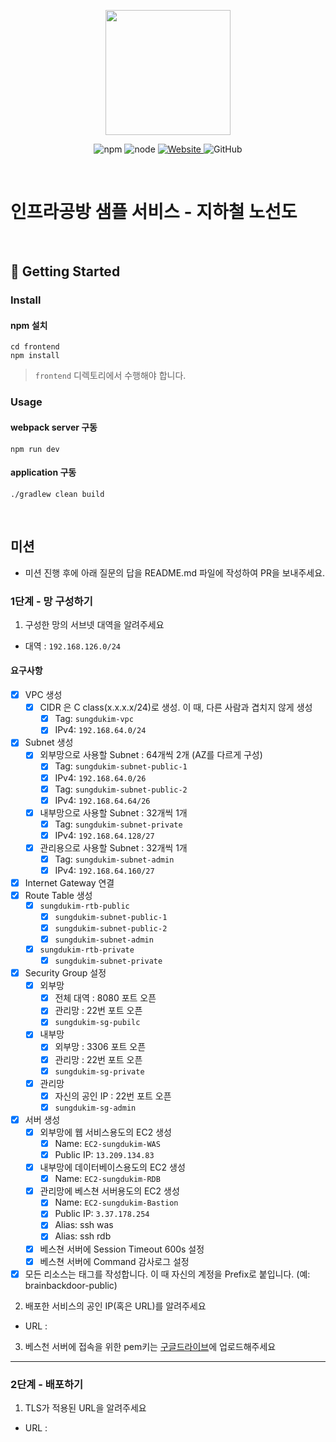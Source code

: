 <p align="center">
    <img width="200px;" src="https://raw.githubusercontent.com/woowacourse/atdd-subway-admin-frontend/master/images/main_logo.png"/>
</p>
<p align="center">
  <img alt="npm" src="https://img.shields.io/badge/npm-%3E%3D%205.5.0-blue">
  <img alt="node" src="https://img.shields.io/badge/node-%3E%3D%209.3.0-blue">
  <a href="https://edu.nextstep.camp/c/R89PYi5H" alt="nextstep atdd">
    <img alt="Website" src="https://img.shields.io/website?url=https%3A%2F%2Fedu.nextstep.camp%2Fc%2FR89PYi5H">
  </a>
  <img alt="GitHub" src="https://img.shields.io/github/license/next-step/atdd-subway-service">
</p>

<br>

# 인프라공방 샘플 서비스 - 지하철 노선도

<br>

## 🚀 Getting Started

### Install
#### npm 설치
```
cd frontend
npm install
```
> `frontend` 디렉토리에서 수행해야 합니다.

### Usage
#### webpack server 구동
```
npm run dev
```
#### application 구동
```
./gradlew clean build
```
<br>

## 미션

* 미션 진행 후에 아래 질문의 답을 README.md 파일에 작성하여 PR을 보내주세요.

### 1단계 - 망 구성하기

1. 구성한 망의 서브넷 대역을 알려주세요
- 대역 : `192.168.126.0/24`

#### 요구사항
- [x] VPC 생성
    - [x] CIDR 은 C class(x.x.x.x/24)로 생성. 이 때, 다른 사람과 겹치지 않게 생성
        - [x] Tag: `sungdukim-vpc`
        - [x] IPv4: `192.168.64.0/24`
- [x] Subnet 생성
    - [x] 외부망으로 사용할 Subnet : 64개씩 2개 (AZ를 다르게 구성)
        - [x] Tag: `sungdukim-subnet-public-1`
        - [x] IPv4: `192.168.64.0/26`
        - [x] Tag: `sungdukim-subnet-public-2`
        - [x] IPv4: `192.168.64.64/26`
    - [x] 내부망으로 사용할 Subnet : 32개씩 1개
        - [x] Tag: `sungdukim-subnet-private`
        - [x] IPv4: `192.168.64.128/27`
    - [x] 관리용으로 사용할 Subnet : 32개씩 1개
        - [x] Tag: `sungdukim-subnet-admin`
        - [x] IPv4: `192.168.64.160/27`
- [x] Internet Gateway 연결
- [x] Route Table 생성
    - [x] `sungdukim-rtb-public`
        - [x] `sungdukim-subnet-public-1`
        - [x] `sungdukim-subnet-public-2`
        - [x] `sungdukim-subnet-admin`
    - [x] `sungdukim-rtb-private`
        - [x] `sungdukim-subnet-private`
- [x] Security Group 설정
    - [x] 외부망
        - [x] 전체 대역 : 8080 포트 오픈
        - [x] 관리망 : 22번 포트 오픈
        - [x] `sungdukim-sg-pubilc`
    - [x] 내부망
        - [x] 외부망 : 3306 포트 오픈
        - [x] 관리망 : 22번 포트 오픈
        - [x] `sungdukim-sg-private`
    - [x] 관리망
        - [x] 자신의 공인 IP : 22번 포트 오픈
        - [x] `sungdukim-sg-admin`
- [x] 서버 생성
    - [x] 외부망에 웹 서비스용도의 EC2 생성
        - [x] Name: `EC2-sungdukim-WAS`
        - [x] Public IP: `13.209.134.83`
    - [x] 내부망에 데이터베이스용도의 EC2 생성
        - [x] Name: `EC2-sungdukim-RDB`
    - [x] 관리망에 베스쳔 서버용도의 EC2 생성
        - [x] Name: `EC2-sungdukim-Bastion`
        - [x] Public IP: `3.37.178.254`
        - [x] Alias: ssh was
        - [x] Alias: ssh rdb
    - [x] 베스쳔 서버에 Session Timeout 600s 설정
    - [x] 베스쳔 서버에 Command 감사로그 설정
- [x] 모든 리소스는 태그를 작성합니다. 이 때 자신의 계정을 Prefix로 붙입니다. (예: brainbackdoor-public)

2. 배포한 서비스의 공인 IP(혹은 URL)를 알려주세요

- URL : 

3. 베스천 서버에 접속을 위한 pem키는 [구글드라이브](https://drive.google.com/drive/folders/1dZiCUwNeH1LMglp8dyTqqsL1b2yBnzd1?usp=sharing)에 업로드해주세요

---

### 2단계 - 배포하기
1. TLS가 적용된 URL을 알려주세요

- URL : 
